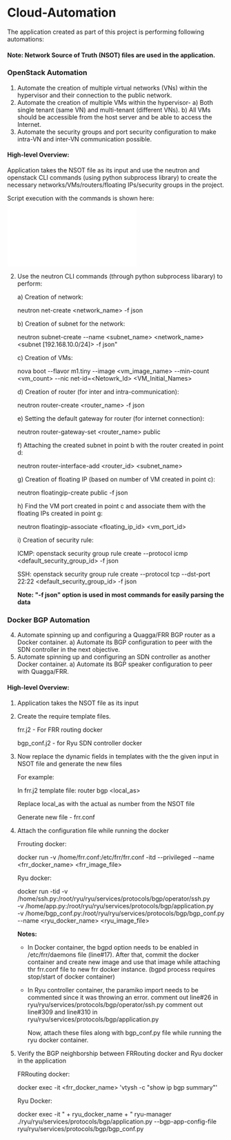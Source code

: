 # Cloud-Automation

The application created as part of this project is performing following automations:

#### Note: Network Source of Truth (NSOT) files are used in the application.

### OpenStack Automation
  1)	Automate the creation of multiple virtual networks (VNs) within the hypervisor and their connection to the public network.
  2)	Automate the creation of multiple VMs within the hypervisor-
      a)	Both single tenant (same VN) and multi-tenant (different VNs).
      b)	All VMs should be accessible from the host server and be able to access the Internet.
  3)  Automate the security groups and port security configuration to make intra-VN and inter-VN communication possible.

#### High-level Overview:

Application takes the NSOT file as its input and use the neutron and openstack CLI commands (using python subprocess library) to create the necessary networks/VMs/routers/floating IPs/security groups in the project. 

Script execution with the commands is shown here: ![Openstack-Automation-Execution](Script-Execution/OpenStack-Automation/READme.md)
 
  2) Use the neutron CLI commands (through python subprocess libarary) to perform:
  
     a) Creation of network: 
        
        neutron net-create <network_name> -f json
     
     b) Creation of subnet for the network:
     
        neutron subnet-create --name <subnet_name> <network_name> <subnet [192.168.10.0/24]> -f json"
     
     c) Creation of VMs:
     
        nova boot --flavor m1.tiny --image <vm_image_name> --min-count <vm_count> --nic net-id=<Netowrk_Id> <VM_Initial_Names>
     
     d) Creation of router (for inter and intra-communication):
     
        neutron router-create <router_name> -f json
     
     e) Setting the default gateway for router (for internet connection):
     
        neutron router-gateway-set <router_name> public
     
     f) Attaching the created subnet in point b with the router created in point d:
     
        neutron router-interface-add <router_id> <subnet_name>
     
     g) Creation of floating IP (based on number of VM created in point c):
     
        neutron floatingip-create public -f json
     
     h) Find the VM port created in point c and associate them with the floating IPs created in point g:
     
        neutron floatingip-associate <floating_ip_id> <vm_port_id>
     
     i) Creation of security rule:
     
        ICMP: openstack security group rule create --protocol icmp <default_security_group_id> -f json
        
        SSH:  openstack security group rule create --protocol tcp --dst-port 22:22 <default_security_group_id> -f json
    
     **Note: "-f json" option is used in most commands for easily parsing the data**
     
### Docker BGP Automation

   4)	Automate spinning up and configuring a Quagga/FRR BGP router as a Docker container.
      a)	Automate its BGP configuration to peer with the SDN controller in the next objective.
   5)	Automate spinning up and configuring an SDN controller as another Docker container.
      a)	Automate its BGP speaker configuration to peer with Quagga/FRR.
  
#### High-level Overview:
  1) Application takes the NSOT file as its input

  2) Create the require template files.
  
     frr.j2 - For FRR routing docker
     
     bgp_conf.j2 - for Ryu SDN controller docker
   
  3) Now replace the dynamic fields in templates with the the given input in NSOT file and generate the new files
     
     For example:
     
     In frr.j2 template file: router bgp <local_as> 
     
     Replace local_as with the actual as number from the NSOT file
     
     Generate new file - frr.conf
  
  4) Attach the configuration file while running the docker
     
     Frrouting docker:
     
     docker run -v /home/frr.conf:/etc/frr/frr.conf -itd --privileged --name <frr_docker_name> <frr_image_file>
     
     Ryu docker: 
     
     docker run -tid -v /home/ssh.py:/root/ryu/ryu/services/protocols/bgp/operator/ssh.py \
                            -v /home/app.py:/root/ryu/ryu/services/protocols/bgp/application.py \
                            -v /home/bgp_conf.py:/root/ryu/ryu/services/protocols/bgp/bgp_conf.py --name <ryu_docker_name> <ryu_image_file>
     
     **Notes:**
     
     -  In Docker container, the bgpd option needs to be enabled in /etc/frr/daemons file (line#17). After that, commit the docker container and create new image and use that image while attaching thr frr.conf file to new frr docker instance. (bgpd process requires stop/start of docker container)
     
     -  In Ryu controller container, the paramiko import needs to be commented since it was throwing an error.
        comment out line#26 in ryu/ryu/services/protocols/bgp/operator/ssh.py
        comment out line#309 and line#310 in ryu/ryu/services/protocols/bgp/application.py
        
        Now, attach these files along with bgp_conf.py file while running the ryu docker container.
   
   
  5) Verify the BGP neighborship between FRRouting docker and Ryu docker in the application
     
     FRRouting docker: 
     
     docker exec -it <frr_docker_name> 'vtysh -c "show ip bgp summary"'
     
     Ryu Docker:
     
     docker exec -it " + ryu_docker_name + " ryu-manager ./ryu/ryu/services/protocols/bgp/application.py --bgp-app-config-file ryu/ryu/services/protocols/bgp/bgp_conf.py
        
   
